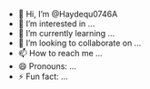 - 👋 Hi, I’m @Haydequ0746A
- 👀 I’m interested in ...
- 🌱 I’m currently learning ...
- 💞️ I’m looking to collaborate on ...
- 📫 How to reach me ...
- 😄 Pronouns: ...
- ⚡ Fun fact: ...

<!---
Haydequ0746A/Haydequ0746A is a ✨ special ✨ repository because its `README.md` (this file) appears on your GitHub profile.
You can click the Preview link to take a look at your changes.
--->
